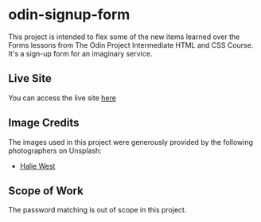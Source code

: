 # odin-signup-form

This project is intended to flex some of the new items learned over the Forms lessons from The Odin Project Intermediate HTML and CSS Course. It's a sign-up form for an imaginary service.

## Live Site

You can access the live site [here](TBD)

## Image Credits

The images used in this project were generously provided by the following photographers on Unsplash:

- [Halie West](https://unsplash.com/@haliewestphoto)

## Scope of Work

The password matching is out of scope in this project.
